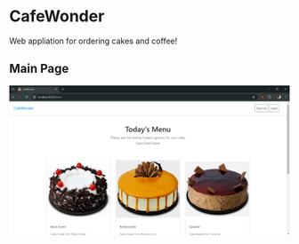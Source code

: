 # CafeWonder
Web appliation for ordering cakes and coffee!


## Main Page
![Screenshot](Capture.PNG)

